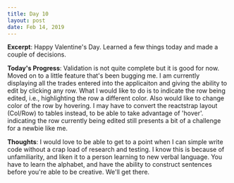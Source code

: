 ```yaml
---
title: Day 10
layout: post
date: Feb 14, 2019
---
```


**Excerpt**: Happy Valentine's Day. Learned a few things today and made a couple of decisions. 

**Today's Progress**: Validation is not quite complete but it is good for now. Moved on to a little feature that's been bugging me. I am currently displaying all the trades entered into the applicaiton and giving the ability to edit by clicking any row. What I would like to do is to indicate the row being edited, i.e., highlighting the row a different color. Also would like to change color of the row by hovering. I may have to convert the reactstrap layout (Col/Row) to tables instead, to be able to take advantage of 'hover'. indicating the row currently being edited still presents a bit of a challenge for a newbie like me. 

**Thoughts**: I would love to be able to get to a point when I can simple write code without a crap load of research and testing. I know this is because of unfamiliarity, and liken it to a person learning to new verbal language. You have to learn the alphabet, and have the ability to construct sentences before you're able to be creative. We'll get there. 